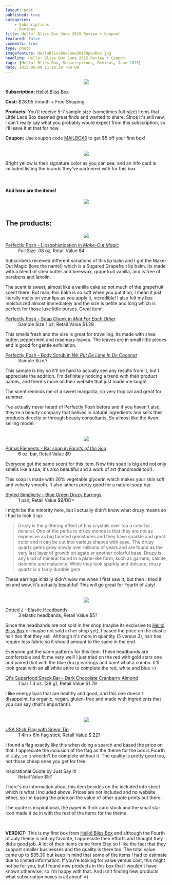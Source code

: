 ```yaml
---
layout: post
published: true
categories: 
    - Subscriptions
    - Reviews
title: Hello! Bliss Box June 2015 Review + Coupon!
featured: false
comments: true
type: photo
imagefeature: HelloBlissBoxJune2015OpenBox.jpg
headline: Hello! Bliss Box June 2015 Review + Coupon!
tags: [Hello! Bliss Box, Subscriptions, Reviews, June 2015]
date: 2015-06-09 11:10:39 -08:00
---
```


<center><img src='/images/HelloBlissBoxJune2015Box.jpg'></center>

<p><b>Subscription:</b> <a href="https://helloblissbox.refersion.com/c/7dece">Hello! Bliss Box</a></p>
<p><b>Cost:</b> $28.95 /month + Free Shipping</p>
<p><b>Products:</b> You'll receive 5-7 sample size (sometimes full-size) items that Little Lace Box deemed great finds and wanted to share. Since it's still new, I can't really say what you probably would expect from this subscription, so I'll leave it at that for now.</p>
<p><b>Coupon:</b> Use coupon code <a href="http://littlelacebox.com?rfsn=93842.4b16b">MAILBOX5</a> to get $5 off your first box!</p>
<br>

<center><img src='/images/HelloBlissBoxJune2015OpenBox.jpg'></center>
<p>Bright yellow is their signature color as you can see, and an info card is included listing the brands they've partnered with for this box.</p>
<br>

<H4>And here are the items!</H4>
<center><img src='/images/HelloBlissBoxJune2015Items.jpg'></center>
<br>

## The products:

<center><img src='/images/HelloBlissBoxJune2015BeautyItems.jpg'></center>

<DL>
<DT><a href="https://www.perfectlyposh.com/lipsophistication/make-out-magic-lip-balm">Perfectly Posh - Lipsophistication in <i>Make-Out Magic</i></a></DT>
<DD>Full Size .08 oz, Retail Value $4</DD>
</DL>

<p>Subscribers received different variations of this lip balm and I got the Make-Out Magic (love the name!) which is a Sugared Grapefruit lip balm. Its made with a blend of shea butter and beeswax, grapefruit vanilla, and is free of parabens and lanolin.</p>
<p>The scent is sweet, almost like a vanilla cake so not much of the grapefruit scent there. But man, this balm is so soft when you put it on, I mean it just literally melts on your lips as you apply it, incredible! I also felt my lips moisturized almost immediately and the size is petite and long which is perfect for those luxe little purses. Great item!</p>

<DL>
<DT><a href="https://www.perfectlyposh.com/chunks/mint-for-each-other-chunk-big-bath-bar">Perfectly Posh - Soap Chunk in <i>Mint For Each Other</i></a></DT>
<DD>Sample Size 1 oz, Retail Value $1.29</DD>
</DL>

<p>This smells fresh and the size is great for travelling. Its made with shea butter, peppermint and rosemary leaves. The leaves are in small little pieces and is good for gentle exfoliation.</p>

<DL>
<DT><a href="https://www.perfectlyposh.com/we-put-de-lime-de-coconut-body-scrub">Perfectly Posh - Body Scrub in <i>We Put De Lime In De Coconut</i></a></DT>
<DD>Sample Size,?</DD>
</DL>

<p>This sample is tiny so it'll be hard to actually see any results from it, but I appreciate the addition. I'm definitely noticing a trend with their product names, and there's more on their website that just made me laugh!</p>

<p>The scent reminds me of a sweet margarita, so very tropical and great for summer.</p>

<i class="icon-long-arrow-right"></i> I've actually never heard of Perfectly Posh before and if you haven't also, they're a beauty company that belives in natural ingredients and sells their products directly or through beauty consultants. So almost like the Avon selling model.</p> 

<br>

<center><img src='/images/HelloBlissBoxJune2015SoapEarrings.jpg'></center>

<DL>
<DT><a href="http://www.primalelements.com/facets-vegetable-glycerin-bar-soap.html">Primal Elements - Bar soap in <i>Facets of the Sea</i></a></DT>
<DD>6 oz. bar, Retail Value $9</DD>
</DL>

<p>Everyone got the same scent for this item. Now this soap is big and not only smells like a spa, it's also beautiful and a work of art (handmade too!).</p>
<p>This soap is made with 26% vegetable glycerin which makes your skin soft and velvety smooth. It also lathers pretty good for a natural soap bar.</p>

<DL>
<DT><a href="https://www.etsy.com/listing/236094226/blue-green-chunky-druzy-earring-posts?ref=shop_home_active_1">Styled Simplicity - Blue Green Druzy Earrings</a></DT>
<DD>1 pair, Retail Value $9/DD>
</DL>

<p>I might be the minority here, but I actually didn't know what druzy means so I had to look it up.</p>

<blockquote>
Druzy is the glittering effect of tiny crystals over top a colorful mineral. One of the perks to druzy stones is that they are not as expensive as big faceted gemstones and they have sparkle and great color and it can be cut into various shapes with ease. The druzy quartz gems grow slowly over millions of years and are found as the very last layer of growth on agate or another colorful base. Druzy is any kind of mineral found in a plate-like form, such as garnets, calcite, dolomite and malachite. While they look sparkly and delicate, druzy quartz is a fairly durable gem.
</blockquote>

<p>These earrings initially didn't wow me when I first saw it, but then I tried it on and wow, it's actually beautiful! This will go great for Fourth of July!</p>

<br>


<center><img src='/images/HelloBlissBoxJune2015HairBar.jpg'></center>

<DL>
<DT><a href='https://www.etsy.com/shop/dottedjshop'>Dotted J</a> - Elastic Headbands</DT>
<DD>3 elastic headbands, Retail Value $5?</DD>
</DL>

<p>Since the headbands are not sold in her shop (maybe its exclusive to <a href="https://helloblissbox.refersion.com/c/7dece">Hello! Bliss Box</a> or maybe not sold in her shop yet), I based the price on the elastic hair ties that they sell. Although it's more in quantity (5 versus 3), hair ties require less fabric so it should amount to the same in the end.</p>

<p>Everyone got the same patterns for this item. These headbands are comfortable and fit me very well! I just tried on the red with gold stars one and paired that with the blue druzy earrings and bam! what a combo. It'll look great with an all white attire to complete the red, white and blue =)</p>

<DL>
<DT><a href='http://us.naturespath.com/product/qia-superfood-snack-bar-dark-chocolate-cranberry-almond'>Qi'a Superfood Snack Bar - Dark Chocolate Cranberry Almond</a></DT>
<DD>1 bar 1.3 oz. (38 g), Retail Value $1.79</DD>
</DL>

<p>I like energy bars that are healthy and good, and this one doesn't disappoint. Its organic, vegan, gluten-free and made with ingredients that you can say (that's important!).</p>

<br>

<center><img src='/images/HelloBlissBoxJune2015FlagQuote.jpg'></center>

<DL>
<DT><a href="http://www.united-states-flag.com/usa-stick-flag-4x6-standard-with-spear-tip.html">USA Stick Flag with Spear Tip</a></DT>
<DD>1 4in x 6in flag stick, Retail Value $.22?</DD>
</DL>

<p>I found a flag exactly like this when doing a search and based the price on that. I appreciate the inclusion of the flag as the theme for the box is Fourth of July, so it wouldn't be complete without it. The quality is pretty good too, not those cheap ones you get for free.</p>

<DL>
<DT>Inspirational Quote by Just Say it!</DT>
<DD>Retail Value $5?</DD>
</DL>

<p>There's no information about this item besides on the included info sheet which is what I included above. Prices are not included and no website either, so I'm basing the price on the value of other quote prints out there.</p>
<p>The quote is inspirational, the paper is thick card stock and the small star icon made it tie in with the rest of the items for the theme.</p>

<br>

<p><b>VERDICT:</b> This is my first box from <a href="https://helloblissbox.refersion.com/c/7dece">Hello! Bliss Box</a> and although the Fourth of July theme is not my favorite, I appreciate their efforts and thought they did a good job. A lot of their items came from Etsy so I like the fact that they support smaller businesses and the quality is there too. The total value came up to $35.30 but keep in mind that some of the items I had to estimate due to limited information. If you're looking for value versus cost, this might not be for you, but I found new products in this box that I wouldn't have known otherwise, so I'm happy with that. And isn't finding new products what subscription boxes is all about! =)</p>

